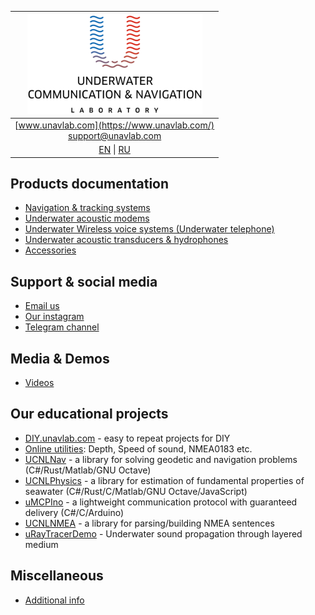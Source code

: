 | ![logo](/documentation/sm_logo.png) |
| :---: |
| [www.unavlab.com](https://www.unavlab.com/) <br/> [support@unavlab.com](mailto:support@unavlab.com) |
| [EN](README.md) \| [RU](README_RU.md) |

## Products documentation
* [Navigation & tracking systems](navigation_and_tracking_systems_en.md)
* [Underwater acoustic modems](underwater_acoustic_modems_en.md)
* [Underwater Wireless voice systems (Underwater telephone)](underwater_wireless_voice_systems_en.md)
* [Underwater acoustic transducers & hydrophones](underwater_acoustic_antennas_en.md)
* [Accessories](accessories_en.md)

## Support & social media
* [Email us](mailto:support@unavlab.com)
* [Our instagram](https://www.instagram.com/unavlab/)
* [Telegram channel](https://t.me/underwaterthings_en)

## Media & Demos
* [Videos](media_videos_en.md)

## Our educational projects
* [DIY.unavlab.com](https://diy.unavlab.com) - easy to repeat projects for DIY
* [Online utilities](online_utilities_en.md): Depth, Speed of sound, NMEA0183 etc.
* [UCNLNav](https://github.com/ucnl/UCNLNav) - a library for solving geodetic and navigation problems (C#/Rust/Matlab/GNU Octave)
* [UCNLPhysics](https://github.com/ucnl/UCNLPhysics) - a library for estimation of fundamental properties of seawater (C#/Rust/C/Matlab/GNU Octave/JavaScript)
* [uMCPIno](https://github.com/AlekUnderwater/uMCPIno) - a lightweight communication protocol with guaranteed delivery (C#/C/Arduino)
* [UCNLNMEA](https://github.com/ucnl/UCNLNMEA) - a library for parsing/building NMEA sentences
* [uRayTracerDemo](https://github.com/ucnl/uRayTracerDemo) - Underwater sound propagation through layered medium

## Miscellaneous
* [Additional info](misc_en.md)
